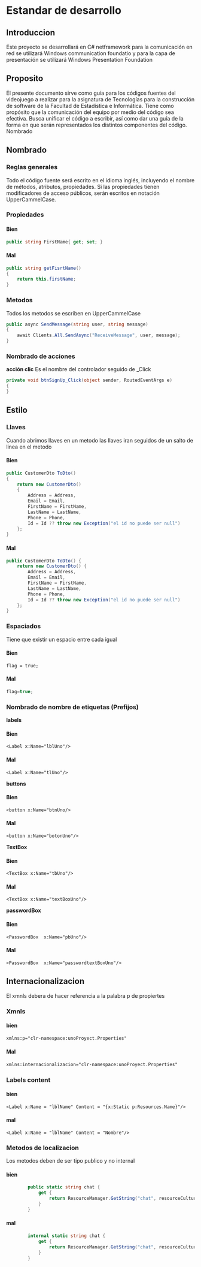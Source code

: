 # Estandar de desarrollo
## Introduccion
Este proyecto se desarrollará en C#  netframework para la comunicación en red se utilizará Windows communication foundatio y para la capa de presentación se utilizará Windows Presentation Foundation
## Proposito
El presente documento sirve como guía para los códigos fuentes del videojuego a realizar para la asignatura de Tecnologías para la construcción de software de la Facultad de Estadística e Informática. Tiene como propósito que la comunicación del equipo por medio del código sea efectiva. Busca unificar el código a escribir, así como dar una guía de la forma en que serán representados los distintos componentes del código.
Nombrado
## Nombrado
### Reglas generales
Todo el código fuente será escrito en el idioma inglés, incluyendo el nombre de métodos, atributos, propiedades.
Si las propiedades tienen modificadores de acceso públicos, serán escritos en notación UpperCammelCase.

### Propiedades
#### Bien
```csharp
public string FirstName{ get; set; }
```
#### Mal
```csharp
public string getFisrtName()
{
    return this.firstName;
}
```
### Metodos
Todos los metodos se escriben en UpperCammelCase
```csharp
public async SendMessage(string user, string message)
{
    await Clients.All.SendAsync("ReceiveMessage", user, message);
}
```
### Nombrado de acciones
**acción clic**
Es el nombre del controlador seguido de _Click
```csharp
private void btnSignUp_Click(object sender, RoutedEventArgs e)
{
}
```
## Estilo
### Llaves
Cuando abrimos llaves en un metodo las llaves iran seguidos de un salto de linea en el metodo
#### Bien
```csharp
public CustomerDto ToDto()
{
    return new CustomerDto()
    {
        Address = Address,
        Email = Email,
        FirstName = FirstName,
        LastName = LastName,
        Phone = Phone,
        Id = Id ?? throw new Exception("el id no puede ser null")
    };
}
```
#### Mal
```csharp
public CustomerDto ToDto() {
    return new CustomerDto() {
        Address = Address,
        Email = Email,
        FirstName = FirstName,
        LastName = LastName,
        Phone = Phone,
        Id = Id ?? throw new Exception("el id no puede ser null")
    };
}
```
### Espaciados
Tiene que existir un espacio entre cada igual
#### Bien
```
flag = true;
```
#### Mal
```csharp
flag=true;
```
### Nombrado de nombre de etiquetas (Prefijos)
**labels**
#### Bien
```xaml
<Label x:Name="lblUno"/>
```
#### Mal
```xaml
<Label x:Name="tlUno"/>
```
**buttons**
#### Bien
```xaml
<button x:Name="btnUno/>
```
#### Mal
```xaml
<button x:Name="botonUno"/>
```
**TextBox**
#### Bien
```xaml
<TextBox x:Name="tbUno"/>
```
#### Mal
```xaml
<TextBox x:Name="textBoxUno"/>
```
**passwordBox**
#### Bien
```xaml
<PasswordBox  x:Name="pbUno"/>
```
#### Mal
```xaml
<PasswordBox  x:Name="passwordtextBoxUno"/>
```
## Internacionalizacion
El xmnls debera de hacer referencia a la palabra p de propiertes
### Xmnls
#### bien
```xml
xmlns:p="clr-namespace:unoProyect.Properties"
```
#### Mal
```xml
xmlns:internacionalizacion="clr-namespace:unoProyect.Properties"
```
### Labels content
#### bien
```xaml
<Label x:Name = "lblName" Content = "{x:Static p:Resources.Name}"/>
```
#### mal
```xaml
<Label x:Name = "lblName" Content = "Nombre"/>
```
### Metodos de localizacion
Los metodos deben de ser tipo publico y no internal
#### bien
```csharp
        public static string chat {
            get {
                return ResourceManager.GetString("chat", resourceCulture);
            }
        }
```
#### mal
```csharp
        internal static string chat {
            get {
                return ResourceManager.GetString("chat", resourceCulture);
            }
        }
```